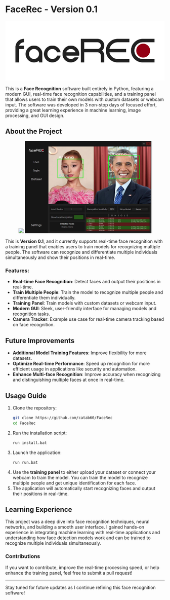 # FaceRec - Version 0.1
<p align="center">
  <img src="https://raw.githubusercontent.com/catab60/FaceRec/refs/heads/main/Assets/LogoBig.png">
</p>

This is a **Face Recognition** software built entirely in Python, featuring a modern GUI, real-time face recognition capabilities, and a training panel that allows users to train their own models with custom datasets or webcam input. The software was developed in 3 non-stop days of focused effort, providing a great learning experience in machine learning, image processing, and GUI design.

## About the Project
<p align="center">
  <img src="https://github.com/catab60/FaceRec/blob/main/Assets/Preview.gif" width=400>
  <img src="https://raw.githubusercontent.com/catab60/FaceRec/refs/heads/main/Assets/Preview2.png" width=400>
</p>

This is **Version 0.1**, and it currently supports real-time face recognition with a training panel that enables users to train models for recognizing multiple people. The software can recognize and differentiate multiple individuals simultaneously and show their positions in real-time. 

### Features:
- **Real-time Face Recognition**: Detect faces and output their positions in real-time.
- **Train Multiple People**: Train the model to recognize multiple people and differentiate them individually.
- **Training Panel**: Train models with custom datasets or webcam input.
- **Modern GUI**: Sleek, user-friendly interface for managing models and recognition tasks.
- **Camera Tracker**: Example use case for real-time camera tracking based on face recognition.
  
## Future Improvements
- **Additional Model Training Features**: Improve flexibility for more datasets.
- **Optimize Real-time Performance**: Speed up recognition for more efficient usage in applications like security and automation.
- **Enhance Multi-face Recognition**: Improve accuracy when recognizing and distinguishing multiple faces at once in real-time.

## Usage Guide

1. Clone the repository:
   ```bash
   git clone https://github.com/catab60/FaceRec
   cd FaceRec
   ```
2. Run the installation script:
   ```bash
   run install.bat
   ```
3. Launch the application:
   ```bash
   run run.bat
   ```
4. Use the **training panel** to either upload your dataset or connect your webcam to train the model. You can train the model to recognize multiple people and get unique identification for each face.
5. The application will automatically start recognizing faces and output their positions in real-time.

## Learning Experience
This project was a deep dive into face recognition techniques, neural networks, and building a smooth user interface. I gained hands-on experience in integrating machine learning with real-time applications and understanding how face detection models work and can be trained to recognize multiple individuals simultaneously.

### Contributions
If you want to contribute, improve the real-time processing speed, or help enhance the training panel, feel free to submit a pull request!

---
Stay tuned for future updates as I continue refining this face recognition software!
